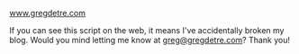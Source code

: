 www.gregdetre.com

If you can see this script on the web, it means I've accidentally broken my blog. Would you mind letting me know at greg@gregdetre.com? Thank you!

